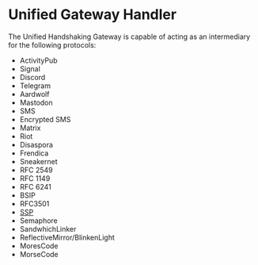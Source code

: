 # Unified Gateway Handler

The Unified Handshaking Gateway is capable of acting as an intermediary for the following protocols: <br />

- ActivityPub
- Signal
- Discord
- Telegram
- Aardwolf
- Mastodon
- SMS
- Encrypted SMS
- Matrix
- Riot
- Disaspora
- Frendica
- Sneakernet
- RFC 2549
- RFC 1149
- RFC 6241
- BSIP
- RFC3501
- [SSP](https://www.sparkpost.com/blog/sparkpost-afire-ssp/)
- Semaphore
- SandwhichLinker
- ReflectiveMirror/BlinkenLight
- MoresCode
- MorseCode
